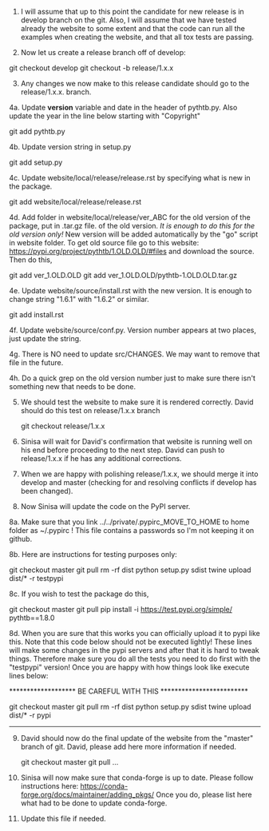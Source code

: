 1. I will assume that up to this point the candidate for new
release is in develop branch on the git.  Also, I will assume that we have
tested already the website to some extent and that the code can run all the
examples when creating the website, and that all tox tests are passing.

2. Now let us create a release branch off of develop:

  git checkout develop
  git checkout -b release/1.x.x

3. Any changes we now make to this release candidate should go to the
release/1.x.x. branch.

4a. Update __version__ variable and date in the header of pythtb.py.
Also update the year in the line below starting with "Copyright"

  git add pythtb.py

4b. Update version string in setup.py

  git add setup.py

4c. Update website/local/release/release.rst by specifying what is new in the
package.

  git add website/local/release/release.rst

4d. Add folder in website/local/release/ver_ABC for the old version of the package,
put in .tar.gz file. of the old version.
*It is enough to do this for the old version only!*
New version will be added automatically by the "go" script in website folder.
To get old source file go to this website:
https://pypi.org/project/pythtb/1.OLD.OLD/#files
and download the source.  Then do this,

  git add ver_1.OLD.OLD
  git add ver_1.OLD.OLD/pythtb-1.OLD.OLD.tar.gz

4e. Update website/source/install.rst with the new version. It is enough to
change string "1.6.1" with "1.6.2" or similar.

  git add install.rst

4f. Update website/source/conf.py. Version number appears at two places, just
update the string.

4g. There is NO need to update src/CHANGES. We may want to remove that
file in the future.

4h. Do a quick grep on the old version number just to make sure there
isn't something new that needs to be done.

5. We should test the website to make sure it is rendered correctly. David
should do this test on release/1.x.x branch

   git checkout release/1.x.x

6. Sinisa will wait for David's confirmation that website is running well
on his end before proceeding to the next step.  David can push to release/1.x.x
if he has any additional corrections.

7. When we are happy with polishing release/1.x.x, we should merge
it into develop and master (checking for and resolving conflicts if develop
has been changed).

8. Now Sinisa will update the code on the PyPI server.

8a. Make sure that you link ../../private/.pypirc_MOVE_TO_HOME to home folder as ~/.pypirc  !
This file contains a passwords so I'm not keeping it on github.

8b. Here are instructions for testing purposes only:

  git checkout master
  git pull
  rm -rf dist
  python setup.py sdist
  twine upload dist/* -r testpypi

8c. If you wish to test the package do this,

  git checkout master
  git pull
  pip install -i https://test.pypi.org/simple/ pythtb==1.8.0

8d. When you are sure that this works you can officially upload it to pypi like this.
Note that this code below should not be executed lightly! These lines will make
some changes in the pypi servers and after that it is hard to tweak things.
Therefore make sure you do all the tests you need to do first with the 
"testpypi" version!  Once you are happy with how things look like execute
lines below:

******************* BE CAREFUL WITH THIS *************************

  git checkout master
  git pull
  rm -rf dist
  python setup.py sdist
  twine upload dist/* -r pypi
  
******************************************************************

9. David should now do the final update of the website from the "master" branch of git.  David,
please add here more information if needed.

   git checkout master
   git pull
   ...

10. Sinisa will now make sure that conda-forge is up to date.
Please follow instructions here: https://conda-forge.org/docs/maintainer/adding_pkgs/
Once you do, please list here what had to be done to update conda-forge.

11. Update this file if needed.